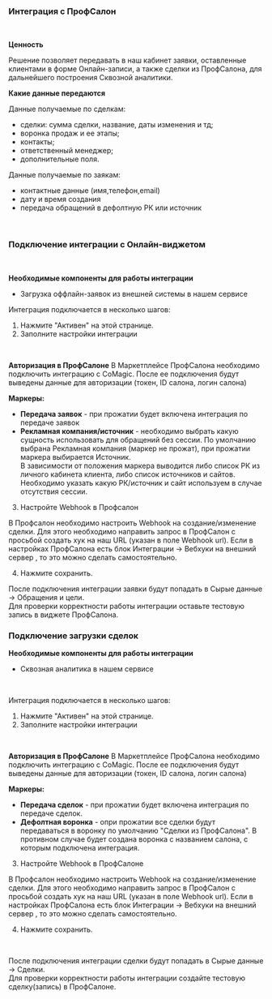 ### Интеграция с ПрофСалон
<br>

 **Ценность**   
 
Решение позволяет передавать в наш кабинет заявки, оставленные клиентами в форме Онлайн-записи, а также сделки из ПрофСалона, для дальнейшего построения Сквозной аналитики.
<br>

**Какие данные передаются**  

Данные получаемые по сделкам:  
- сделки: сумма сделки, название, даты изменения и тд; 
- воронка продаж и ее этапы;
- контакты;
- ответственный менеджер;
- дополнительные поля.  

Данные получаемые по заякам:  

- контактные данные (имя,телефон,email)  
- дату и время создания  
- передача обращений в дефолтную РК или источник

<br>

### Подключение интеграции с Онлайн-виджетом
<br> 

**Необходимые компоненты для работы интеграции**  
- Загрузка оффлайн-заявок из внешней системы в нашем сервисе

Интеграция подключается в несколько шагов:

1. Нажмите "Активен" на этой странице.
2. Заполните настройки интеграции  
<br>

**Авторизация в ПрофСалоне**
В Маркетплейсе ПрофСалона необходимо подключить интеграцию с CoMagic. После ее подключения будут выведены данные для авторизации (токен, ID салона, логин салона)
<br>

**Маркеры:** 
- **Передача заявок** - при прожатии будет включена интеграция по передаче заявок
- **Рекламная компания/источник** - необходимо выбрать какую сущность использовать для обращений без сессии. По умолчанию выбрана Рекламная компания (маркер не прожат), при прожатии маркера выбирается Источник.  
В зависимости от положения маркера выводится либо список РК из личного кабинета клиента, либо список источников и сайтов. Необходимо указать какую РК/источник и сайт используем в случае отсутствия сессии.  

3.  Настройте Webhook в Профсалон

В Профсалон необходимо настроить Webhook на создание/изменение сделки. Для этого необходимо направить запрос  в ПрофСалон с просьбой создать хук на наш URL (указан в поле Webhook url).
Если в настройках ПрофСалона есть блок Интеграции → Вебхуки на внешний сервер , то это можно сделать самостоятельно.

4. Нажмите сохранить.

После подключения интеграции заявки будут попадать в  Сырые данные -> Обращения и цели.  
Для проверки корректности работы интеграции оставьте тестовую запись в виджете ПрофСалона.


  ### Подключение загрузки сделок  

**Необходимые компоненты для работы интеграции**  
- Сквозная аналитика в нашем сервисе
<br>

Интеграция подключается в несколько шагов:   
  
1. Нажмите "Активен" на этой странице.
2. Заполните настройки интеграции  
<br>

**Авторизация в ПрофСалоне**
В Маркетплейсе ПрофСалона необходимо подключить интеграцию с CoMagic. После ее подключения будут выведены данные для авторизации (токен, ID салона, логин салона)
<br>


**Маркеры:** 
- **Передача сделок** - при прожатии будет включена интеграция по передаче сделок.
- **Дефолтная воронка** - опри прожатии все сделки будут передаваться в воронку по умолчанию "Сделки из ПрофСалона". В противном случае будет создана воронка с названием салона, с которым подключена интеграция.

3. Настройте Webhook в ПрофСалоне  

В Профсалон необходимо настроить Webhook на создание/изменение сделки. Для этого необходимо направить запрос  в ПрофСалон с просьбой создать хук на наш URL (указан в поле Webhook url).
Если в настройках ПрофСалона есть блок Интеграции → Вебхуки на внешний сервер , то это можно сделать самостоятельно.

4. Нажмите сохранить.
<br>

После подключения интеграции сделки будут попадать в  Сырые данные -> Сделки.  
Для проверки корректности работы интеграции создайте тестовую сделку(запись) в ПрофСалоне.
